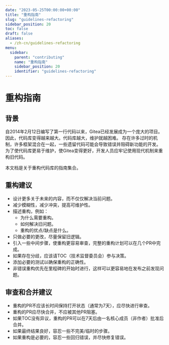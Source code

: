 ```yaml
---
date: "2023-05-25T00:00:00+00:00"
title: "重构指南"
slug: "guidelines-refactoring"
sidebar_position: 20
toc: false
draft: false
aliases:
  - /zh-cn/guidelines-refactoring
menu:
  sidebar:
    parent: "contributing"
    name: "重构指南"
    sidebar_position: 20
    identifier: "guidelines-refactoring"
---
```


# 重构指南



## 背景

自2014年2月12日编写了第一行代码以来，Gitea已经发展成为一个庞大的项目。
因此，代码库变得越来越大。代码库越大，维护就越困难。
存在许多过时的机制，许多框架混合在一起，一些遗留代码可能会导致错误并阻碍新功能的开发。
为了使代码库更易于维护，使Gitea变得更好，开发人员应牢记使用现代机制来重构旧代码。

本文档是关于重构代码库的指南集合。

## 重构建议

* 设计更多关于未来的内容，而不仅仅解决当前问题。
* 减少模糊性，减少冲突，提高可维护性。
* 描述重构，例如：
  * 为什么需要重构。
  * 如何解决旧问题。
  * 重构的优点/缺点是什么。
* 只做必要的更改，尽量保留旧逻辑。
* 引入一些中间步骤，使重构更容易审查，完整的重构计划可以在几个PR中完成。
* 如果存在分歧，应该请TOC（技术监督委员会）参与决策。
* 添加必要的测试以确保重构的正确性。
* 非错误重构优先在里程碑的开始时进行，这样可以更容易地在发布之前发现问题。

## 审查和合并建议

* 重构的PR不应该长时间保持打开状态（通常为7天），应尽快进行审查。
* 重构的PR应尽快合并，不应被其他PR阻塞。
* 如果TOC没有异议，重构的PR可以在7天后由一名核心成员（非作者）批准后合并。
* 如果最终结果良好，容忍一些不完美/临时的步骤。
* 如果重构是必要的，容忍一些回归错误，并尽快修复错误。
